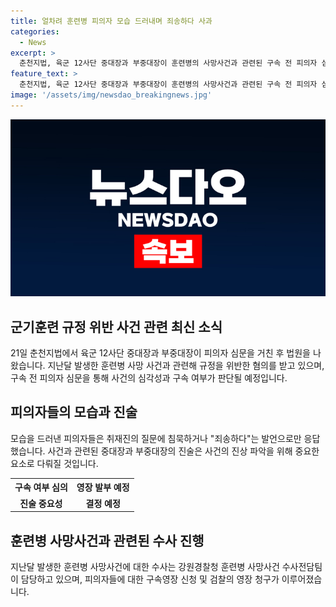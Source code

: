 ```yaml
---
title: 얼차려 훈련병 피의자 모습 드러내며 죄송하다 사과
categories:
  - News
excerpt: >
  춘천지법, 육군 12사단 중대장과 부중대장이 훈련병의 사망사건과 관련된 구속 전 피의자 심문을 받았다. 심문 후 취재진의 질문에 중대장은 침묵하고, 부중대장은 죄송하다고 말했다. 군기훈련 규정 위반과 훈련병의 사망에 대한 혐의를 받는 두 피의자에 대한 구속 여부는 범죄 혐의와 함께 중대성, 증거인멸, 도주 우려 등을 고려해 결정될 예정이다. 훈련병의 어머니는 사건에 대한 진상규명을 촉구하고 있다.
feature_text: >
  춘천지법, 육군 12사단 중대장과 부중대장이 훈련병의 사망사건과 관련된 구속 전 피의자 심문을 받았다. 심문 후 취재진의 질문에 중대장은 침묵하고, 부중대장은 죄송하다고 말했다. 군기훈련 규정 위반과 훈련병의 사망에 대한 혐의를 받는 두 피의자에 대한 구속 여부는 범죄 혐의와 함께 중대성, 증거인멸, 도주 우려 등을 고려해 결정될 예정이다. 훈련병의 어머니는 사건에 대한 진상규명을 촉구하고 있다.
image: '/assets/img/newsdao_breakingnews.jpg'
---
```


<p><img src="/assets/img/newsdao_breakingnews.jpg" alt="pcversion 속보" /></p>

<h2 data-ke-size="size26">군기훈련 규정 위반 사건 관련 최신 소식</h2>

<p data-ke-size="size16">21일 춘천지법에서 육군 12사단 중대장과 부중대장이 피의자 심문을 거친 후 법원을 나왔습니다. 지난달 발생한 훈련병 사망 사건과 관련해 규정을 위반한 혐의를 받고 있으며, 구속 전 피의자 심문을 통해 사건의 심각성과 구속 여부가 판단될 예정입니다.</p>

<h2 data-ke-size="size26">피의자들의 모습과 진술</h2>

<p data-ke-size="size16">모습을 드러낸 피의자들은 취재진의 질문에 침묵하거나 "죄송하다"는 발언으로만 응답했습니다. 사건과 관련된 중대장과 부중대장의 진술은 사건의 진상 파악을 위해 중요한 요소로 다뤄질 것입니다.</p>

<table>
    <tr>
        <th>구속 여부 심의</th>
        <th>영장 발부 예정</th>
    </tr>
    <tr>
        <td style="text-align: center; height: 17px;"><b>진술 중요성</b></td>
        <td style="text-align: center; height: 17px;"><b>결정 예정</b></td>
    </tr>
</table>

<h2 data-ke-size="size26">훈련병 사망사건과 관련된 수사 진행</h2>

<p data-ke-size="size16">지난달 발생한 훈련병 사망사건에 대한 수사는 강원경찰청 훈련병 사망사건 수사전담팀이 담당하고 있으며, 피의자들에 대한 구속영장 신청 및 검찰의 영장 청구가 이루어졌습니다.</p>

